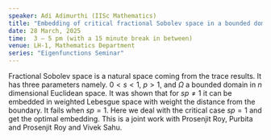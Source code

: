 ```yaml
---
speaker: Adi Adimurthi (IISc Mathematics)
title: "Embedding of critical fractional Sobolev space in a bounded domain"
date: 28 March, 2025
time:  3 – 5 pm (with a 15 minute break in between)
venue: LH-1, Mathematics Department
series: "Eigenfunctions Seminar"
---
```


Fractional Sobolev space is a natural space coming from the
trace results. It has three parameters namely. $0<s<1$, $p>1$, and $\Omega$
a bounded domain in $n$ dimensional Euclidean space. It was shown
that for $sp \neq 1$ it can be embedded in weighted Lebesgue space
with weight the distance from the boundary. It fails when $sp =1$. Here
we deal with the critical case $sp=1$ and get the optimal embedding.
This is a joint work with Prosenjit Roy, Purbita and Prosenjit Roy and Vivek Sahu.
